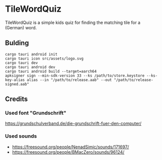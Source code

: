 # TileWordQuiz

TileWordQuiz is a simple kids quiz for finding the matching tile for a (German) word.

## Bulding

```shell
cargo tauri android init
cargo tauri icon src/assets/logo.svg
cargo tauri dev
cargo tauri android dev
cargo tauri android build --target=aarch64
apksigner sign --min-sdk-version 33 --ks /path/to/store.keystore --ks-key-alias alias --in "/path/to/release.aab" --out "/path/to/release-signed.aab"
```


## Credits

### Used font "Grundschrift"

https://grundschulverband.de/die-grundschrift-fuer-den-computer/

### Used sounds

* https://freesound.org/people/NenadSimic/sounds/171697/
* https://freesound.org/people/BMacZero/sounds/96124/
